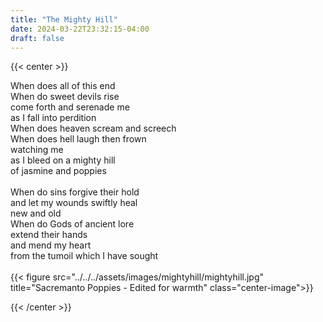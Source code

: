 ```yaml
---
title: "The Mighty Hill"
date: 2024-03-22T23:32:15-04:00
draft: false
---
```

{{< center >}}

When does all of this end <br>
When do sweet devils rise<br>
come forth and serenade me<br>
as I fall into perdition<br>
When does heaven scream and screech<br>
When does hell laugh then frown<br>
watching me<br>
as I bleed on a mighty hill<br>
of jasmine and poppies<br>
<br>
When do sins forgive their hold<br>
and let my wounds swiftly heal<br>
new and old<br>
When do Gods of ancient lore<br>
extend their hands<br>
and mend my heart <br>
from the tumoil which I have sought<br>
<br>
{{< figure src="../../../assets/images/mightyhill/mightyhill.jpg"  title="Sacremanto Poppies - Edited for warmth" class="center-image">}}




{{< /center >}}


